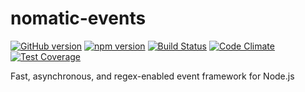 # nomatic-events #
[![GitHub version](https://badge.fury.io/gh/bdfoster%2Fnomatic-events.svg)](https://badge.fury.io/gh/bdfoster%2Fnomatic-events)
[![npm version](https://badge.fury.io/js/nomatic-events.svg)](https://badge.fury.io/js/nomatic-events)
[![Build Status](https://travis-ci.org/bdfoster/nomatic-events.svg?branch=master)](https://travis-ci.org/bdfoster/nomatic-events)
[![Code Climate](https://codeclimate.com/github/bdfoster/nomatic-events/badges/gpa.svg)](https://codeclimate.com/github/bdfoster/nomatic-events)
[![Test Coverage](https://codeclimate.com/github/bdfoster/nomatic-events/badges/coverage.svg)](https://codeclimate.com/github/bdfoster/nomatic-events/coverage)

Fast, asynchronous, and regex-enabled event framework for Node.js


